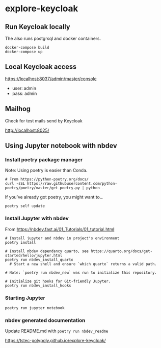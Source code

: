 explore-keycloak
================

<!-- WARNING: THIS FILE WAS AUTOGENERATED! DO NOT EDIT! -->

## Run Keycloak locally

The also runs postgrsql and docker containers.

    docker-compose build
    docker-compose up

## Local Keycloak access

<https://localhost:8037/admin/master/console>

- user: admin
- pass: admin

## Mailhog

Check for test mails send by Keycloak

<http://localhost:8025/>

## Using Jupyter notebook with nbdev

### Install poetry package manager

Note: Using poetry is easier than Conda.

    # From https://python-poetry.org/docs/
    curl -sSL https://raw.githubusercontent.com/python-poetry/poetry/master/get-poetry.py | python -

If you’ve already got poetry, you might want to…

`poetry self update`

### Install Jupyter with nbdev

From https://nbdev.fast.ai/01_Tutorials/01_tutorial.html

    # Install jupyter and nbdev in project's environment
    poetry install

    # Install nbdev dependancy quarto, see https://quarto.org/docs/get-started/hello/jupyter.html
    poetry run nbdev_install_quarto
      # Start a new shell and ensure `which quarto` returns a valid path.

    # Note: `poetry run nbdev_new` was run to initialize this repository.

    # Initialize git hooks for Git-friendly Jupyter.
    poetry run nbdev_install_hooks

### Starting Jupyter

`poetry run jupyter notebook`

### nbdev generated documentation

Update README.md with `poetry run nbdev_readme`

https://tstec-polypoly.github.io/explore-keycloak/
